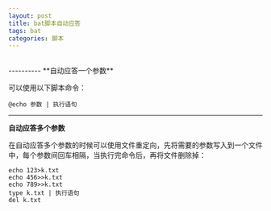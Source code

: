 ```yaml
---
layout: post
title: bat脚本自动应答
tags: bat 
categories: 脚本
---
```


<div class="toc"></div>

<br/>
----------
**自动应答一个参数**

可以使用以下脚本命令：

    @echo 参数 | 执行语句

----------
**自动应答多个参数**

在自动应答多个参数的时候可以使用文件重定向，先将需要的参数写入到一个文件中，每个参数间回车相隔，当执行完命令后，再将文件删除掉：

    echo 123>k.txt
	echo 456>>k.txt
	echo 789>>k.txt
	type k.txt | 执行语句
	del k.txt

   

